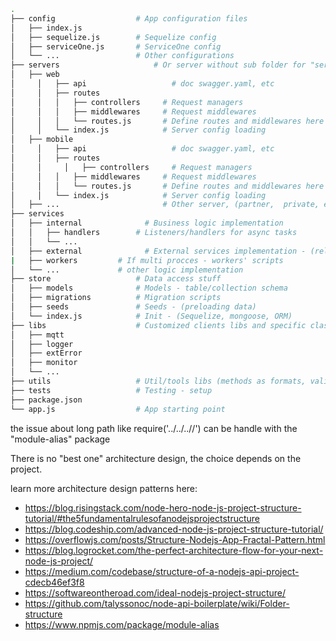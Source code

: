 ```bash
.
├── config                  # App configuration files
│   ├── index.js            
│   ├── sequelize.js        # Sequelize config
│   ├── serviceOne.js       # ServiceOne config
│   └── ...                 # Other configurations
├── servers					    # Or server without sub folder for "serverType" if only one server
│   ├── web
│	  │   ├── api					# doc swagger.yaml, etc
│	  │   ├── routes
│	  │	  │	  ├── controllers     # Request managers
│	  │	  │	  ├── middlewares     # Request middlewares
│	  │	  │	  └── routes.js       # Define routes and middlewares here    		
│	  │   └── index.js            # Server config loading
│   ├── mobile
│	  │   ├── api					# doc swagger.yaml, etc
│	  │   ├── routes
│	  │ 	│ 	├── controllers     # Request managers
│	  │	  │	  ├── middlewares     # Request middlewares
│	  │	  │	  └── routes.js       # Define routes and middlewares here    		
│	  │   └── index.js            # Server config loading
│   ├── ...						  # Other server, (partner,  private, etc)
├── services                   
│   ├── internal			  # Business logic implementation 
│   │   ├── handlers		# Listeners/handlers for async tasks
│   │   └── ... 
│   ├── external			  # External services implementation - (related with API, controllers)
|   ├── workers         # If multi procces - workers' scripts
│   └── ...             # other logic implementation
├── store                   # Data access stuff  
│   ├── models              # Models - table/collection schema
│   ├── migrations          # Migration scripts
│   ├── seeds               # Seeds	- (preloading data)
│   └── index.js           	# Init - (Sequelize, mongoose, ORM)
├── libs                    # Customized clients libs and specific class object implementation
│   ├── mqtt
│   ├── logger
│   ├── extError
│   ├── monitor              
│   └── ...                 
├── utils                   # Util/tools libs (methods as formats, validation, helpers, etc)
├── tests                   # Testing - setup
├── package.json           
└── app.js                  # App starting point

```

the issue about long path like require('../../../<folder>/<service>') can be handle with the "module-alias" package

There is no "best one" architecture design, the choice depends on the project.

learn more architecture design patterns here: 
- https://blog.risingstack.com/node-hero-node-js-project-structure-tutorial/#the5fundamentalrulesofanodejsprojectstructure
- https://blog.codeship.com/advanced-node-js-project-structure-tutorial/
- https://overflowjs.com/posts/Structure-Nodejs-App-Fractal-Pattern.html
- https://blog.logrocket.com/the-perfect-architecture-flow-for-your-next-node-js-project/
- https://medium.com/codebase/structure-of-a-nodejs-api-project-cdecb46ef3f8
- https://softwareontheroad.com/ideal-nodejs-project-structure/
- https://github.com/talyssonoc/node-api-boilerplate/wiki/Folder-structure
- https://www.npmjs.com/package/module-alias
